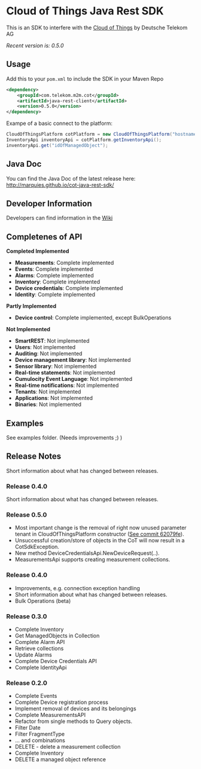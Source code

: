 # Cloud of Things Java Rest SDK

This is an SDK to interfere with the [Cloud of Things](https://m2m.telekom.com/our-offering/cloud-of-things/) by Deutsche Telekom AG

_Recent version is: 0.5.0_

## Usage

Add this to your `pom.xml` to include the SDK in your Maven Repo
```xml
<dependency>
    <groupId>com.telekom.m2m.cot</groupId>
    <artifactId>java-rest-client</artifactId>
    <version>0.5.0</version>
</dependency>
```

Exampe of a basic connect to the platform:
```java
CloudOfThingsPlatform cotPlatform = new CloudOfThingsPlatform("hostname", "tenant", "username", "password");
InventoryApi inventoryApi = cotPlatform.getInventoryApi();
inventoryApi.get("idOfManagedObject");
```

## Java Doc

You can find the Java Doc of the latest release here: http://marquies.github.io/cot-java-rest-sdk/

## Developer Information

Developers can find information in the [Wiki](https://github.com/marquies/cot-java-rest-sdk/wiki)

## Completenes of API

**Completed Implemented**
* **Measurements**: Complete implemented
* **Events**: Complete implemented
* **Alarms**: Complete implemented
* **Inventory**: Complete implemented
* **Device credentials**: Complete implemented
* **Identity**: Complete implemented

**Partly Implemented**
* **Device control**: Complete implemented, except BulkOperations

**Not Implemented**
* **SmartREST**: Not implemented
* **Users**: Not implemented
* **Auditing**: Not implemented
* **Device management library**: Not implemented
* **Sensor library**: Not implemented
* **Real-time statements**: Not implemented
* **Cumulocity Event Language**: Not implemented
* **Real-time notifications**: Not implemented
* **Tenants**: Not implemented
* **Applications**: Not implemented
* **Binaries**: Not implemented

## Examples

See examples folder. (Needs improvements ;) )

## Release Notes

Short information about what has changed between releases.

### Release 0.4.0
Short information about what has changed between releases.

### Release 0.5.0
* Most important change is the removal of right now unused parameter tenant in CloudOfThingsPlatform constructor ([See commit 62079fe](https://github.com/marquies/cot-java-rest-sdk/commit/62079feee68dfc371b545cf2ed69fa9f858e5573)).
* Unsuccessful creation/store of objects in the CoT will now result in a CotSdkException.
* New method DeviceCredentialsApi.NewDeviceRequest(..).
* MeasurementsApi supports creating measurement collections.

### Release 0.4.0
* Improvements, e.g. connection exception handling
* Short information about what has changed between releases.
* Bulk Operations (beta)

### Release 0.3.0
* Complete Inventory
 * Get ManagedObjects in Collection
* Complete Alarm API
 * Retrieve collections
 * Update Alarms
* Complete Device Credentials API
* Complete IdentityApi

### Release 0.2.0
* Complete Events
* Complete Device registration process
* Implement removal of devices and its belongings
* Complete MeasurementsAPI
 * Refactor from single methods to Query objects. 
 * Filter Date
 * Filter FragmentType
 * ... and combinations
 * DELETE - delete a measurement collection
* Complete Inventory
 * DELETE a managed object reference
